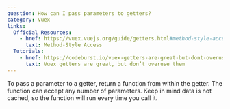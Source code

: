 ```yaml
---
question: How can I pass parameters to getters?
category: Vuex
links:
  Official Resources:
    - href: https://vuex.vuejs.org/guide/getters.html#method-style-access
      text: Method-Style Access
  Tutorials:
    - href: https://codeburst.io/vuex-getters-are-great-but-dont-overuse-them-9c946689b414
      text: Vuex getters are great, but don’t overuse them
---
```


To pass a parameter to a getter, return a function from within the getter. The function can accept any number of parameters. Keep in mind data is not cached, so the function will run every time you call it.
